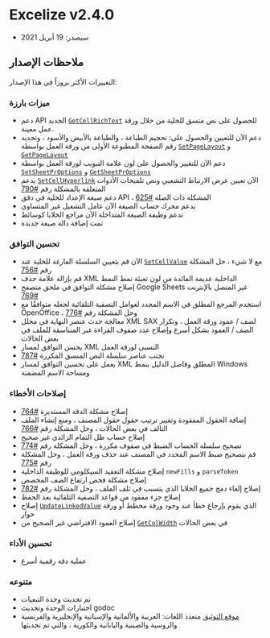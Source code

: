 # Excelize v2.4.0

* سيصدر: 19 أبريل 2021

## ملاحظات الإصدار

التغييرات الأكثر بروزاً في هذا الإصدار:

### ميزات بارزة

* دعم API الجديد [`GetCellRichText`](https://pkg.go.dev/github.com/360EntSecGroup-Skylar/excelize/v2@master#File.GetCellRichText) للحصول على نص منسق للخلية من خلال ورقة عمل معينة.
* دعم الآن للتعيين والحصول على: تحجيم الطباعة ، والطباعة بالأبيض والأسود ، وتحديد رقم الصفحة المطبوعة الأولى من ورقة العمل بواسطة [`SetPageLayout`](https://pkg.go.dev/github.com/360EntSecGroup-Skylar/excelize/v2@master#File.SetPageLayout) و [`GetPageLayout`](https://pkg.go.dev/github.com/360EntSecGroup-Skylar/excelize/v2@master#File.GetPageLayout)
* دعم الآن للتغيير والحصول على لون علامة التبويب لورقة العمل بواسطة [`SetSheetPrOptions`](https://pkg.go.dev/github.com/360EntSecGroup-Skylar/excelize/v2@master#File.SetSheetPrOptions) و [`GetSheetPrOptions`](https://pkg.go.dev/github.com/360EntSecGroup-Skylar/excelize/v2@master#File.GetSheetPrOptions)
* يدعم [`SetCellHyperlink`](https://pkg.go.dev/github.com/360EntSecGroup-Skylar/excelize/v2@master#File.SetCellHyperlink) الآن تعيين عرض الارتباط التشعبي ونص تلميحات الأدوات المتعلقة بالمشكلة رقم [#790](https://github.com/xuri/excelize/issues/790)
* دعم صيغة الإعداد للخلية في دفق API ، المشكلة ذات الصلة [#625](https://github.com/xuri/excelize/issues/625)
* يدعم محرك حساب الصيغة الآن عامل التشغيل غير المتساوي
* تدعم وظيفة الصيغة المتداخلة الآن مراجع الخلايا كوسائط
* تمت إضافة دالة صيغة جديدة

### تحسين التوافق

* الآن قم بتعيين السلسلة الفارغة للخلية عند [`SetCellValue`](https://pkg.go.dev/github.com/360EntSecGroup-Skylar/excelize/v2@master#File.SetCellValue) مع لا شيء ، حل المشكلة رقم [#756](https://github.com/xuri/excelize/issues/756)
* قم بإزالة علامة حذف XML الداخلية عديمة الفائدة من لون تعبئة نمط النمط
* إصلاح مشكلة التوافق في ملحق متصفح Google Sheets غير المتصل بالإنترنت [#769](https://github.com/xuri/excelize/issues/769)
* استخدم المرجع المطلق في الاسم المحدد لعوامل التصفية التلقائية لجعله متوافقًا مع OpenOffice ، وحل المشكلة رقم [#776](https://github.com/xuri/excelize/issues/776)
* معالجة حدث عنصر النهاية في محلل XML SAX لصف / عمود ورقة العمل ، وتكرار الصف / العمود بشكل أسرع وإصلاح عدد صفوف القراءة غير المتناسقة للملف في بعض الحالات
* يحسن التوافق لمسار XML النسبي لورقة العمل
* تجنب عناصر سلسلة النص المنسق المكررة [#787](https://github.com/xuri/excelize/issues/787)
* يعمل على تحسين التوافق لمسار XML المطلق وفاصل الدليل بنمط Windows ومساحة الاسم المضمنة

### إصلاحات الأخطاء

* إصلاح مشكلة الدقة المستديرة [#764](https://github.com/xuri/excelize/issues/764)
* إضافة الحقول المفقودة وتغيير ترتيب حقول حقول المصنف ، ومنع إنشاء الملف التالف في بعض الحالات ، وحل المشكلة رقم [#766](https://github.com/xuri/excelize/issues/766)
* إصلاح حساب ظل التمام الزائدي غير صحيح
* تصحيح سلسلة الحساب الضبط في صفوف مكررة ، وحل المشكلة رقم [#774](https://github.com/xuri/excelize/issues/774)
* قم بتصحيح ضبط الاسم المحدد في المصنف عند حذف ورقة العمل ، وحل المشكلة رقم [#775](https://github.com/xuri/excelize/issues/775)
* إصلاح مشكلة التعقيد السيكلومي للوظيفة الداخلية `newFills` و `parseToken`
* إصلاح مشكلة فحص ارتفاع الصف المخصص
* إصلاح إلغاء دمج جميع الخلايا الذي يتسبب في تلف الملف ، وحل المشكلة رقم [#782](https://github.com/xuri/excelize/issues/782)
* إصلاح جزء مفقود من قواعد التصفية التلقائية بعد الحفظ
* إصلاح [`UpdateLinkedValue`](https://pkg.go.dev/github.com/360EntSecGroup-Skylar/excelize/v2@master#File.UpdateLinkedValue) الذي يقوم بإرجاع خطأ عند وجود ورقة مخطط أو ورقة حوار
* إصلاح العمود الافتراضي غير الصحيح من [`GetColWidth`](https://pkg.go.dev/github.com/360EntSecGroup-Skylar/excelize/v2@master#File.GetColWidth) في بعض الحالات

### تحسين الأداء

* عملية دقة رقمية أسرع

### متنوعه

* تم تحديث وحدة التبعيات
* اختبارات الوحدة وتحديث godoc
* [موقع التوثيق](https://xuri.me/excelize) متعدد اللغات: العربية والألمانية والإسبانية والإنجليزية والفرنسية والروسية والصينية واليابانية والكورية ، والتي تم تحديثها
